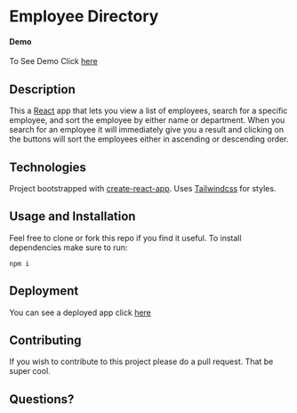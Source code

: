 # Employee Directory
 #### Demo
 
 To See Demo Click [here](https://github.com/esmailmb/react-employee-directory/blob/master/Demo.gif)

## Description

This a [React](https://reactjs.org/) app that lets you view a list of employees, search for a specific employee, 
and sort the employee by either name or department. When you search for an employee it will immediately give you a 
result and clicking on the buttons will sort the employees either in ascending or descending order.
      

## Technologies

Project bootstrapped with [create-react-app](https://reactjs.org/docs/create-a-new-react-app.html#create-react-app). Uses 
[Tailwindcss](https://tailwindcss.com/) for styles. 

## Usage and Installation

Feel free to clone or fork this repo if you find it useful. To install dependencies make sure to run:

```
npm i
```

## Deployment

You can see a deployed app click [here](https://react-user-directory-esmail.herokuapp.com/)

## Contributing

If you wish to contribute to this project please do a pull request. That be super cool.

## Questions?


